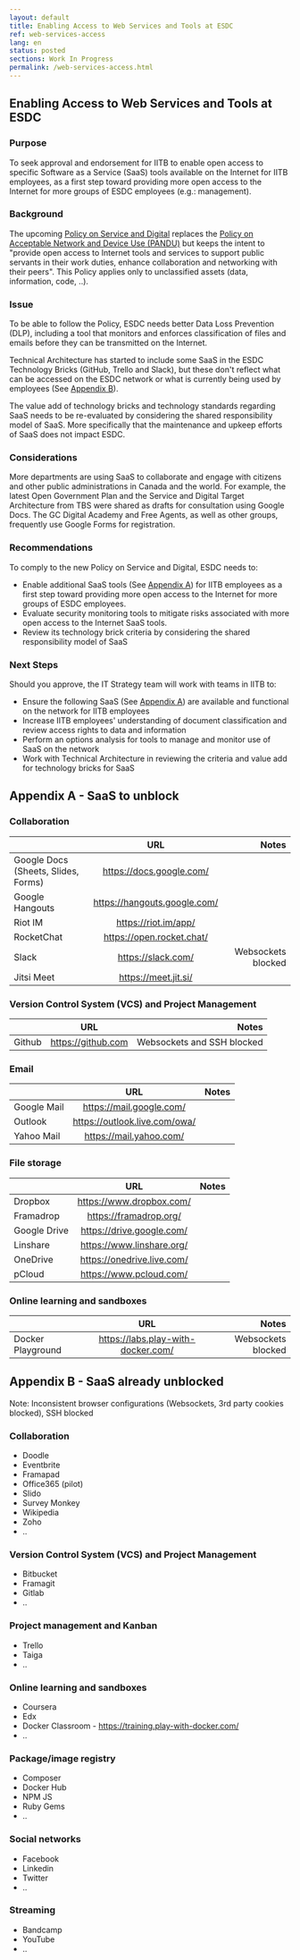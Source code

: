```yaml
---
layout: default
title: Enabling Access to Web Services and Tools at ESDC
ref: web-services-access
lang: en
status: posted
sections: Work In Progress
permalink: /web-services-access.html
---
```


## Enabling Access to Web Services and Tools at ESDC

### Purpose

To seek approval and endorsement for IITB to enable open access to specific Software as a Service (SaaS) tools available on the Internet for IITB employees, as a first step toward providing more open access to the Internet for more groups of ESDC employees (e.g.: management).

### Background

The upcoming [Policy on Service and Digital](https://www.tbs-sct.gc.ca/pol/doc-eng.aspx?id=32603) replaces the [Policy on Acceptable Network and Device Use (PANDU)](https://www.tbs-sct.gc.ca/pol/doc-eng.aspx?id=27122) but keeps the intent to "provide open access to Internet tools and services to support public servants in their work duties, enhance collaboration and networking with their peers".
This Policy applies only to unclassified assets (data, information, code, ..).

### Issue

To be able to follow the Policy, ESDC needs better Data Loss Prevention (DLP), including a tool that monitors and enforces classification of files and emails before they can be transmitted on the Internet.

Technical Architecture has started to include some SaaS in the ESDC Technology Bricks (GitHub, Trello and Slack), but these don't reflect what can be accessed on the ESDC network or what is currently being used by employees (See [Appendix B](#appendix-b---saas-already-unblocked)).

The value add of technology bricks and technology standards regarding SaaS needs to be re-evaluated by considering the shared responsibility model of SaaS.
More specifically that the maintenance and upkeep efforts of SaaS does not impact ESDC.

### Considerations

More departments are using SaaS to collaborate and engage with citizens and other public administrations in Canada and the world.
For example, the latest Open Government Plan and the Service and Digital Target Architecture from TBS were shared as drafts for consultation using Google Docs.
The GC Digital Academy and Free Agents, as well as other groups, frequently use Google Forms for registration.

### Recommendations

To comply to the new Policy on Service and Digital, ESDC needs to:

- Enable additional SaaS tools (See [Appendix A](#appendix-a---saas-to-unblock)) for IITB employees as a first step toward providing more open access to the Internet for more groups of ESDC employees.
- Evaluate security monitoring tools to mitigate risks associated with more open access to the Internet SaaS tools.
- Review its technology brick criteria by considering the shared responsibility model of SaaS

### Next Steps

Should you approve, the IT Strategy team will work with teams in IITB to:

- Ensure the following SaaS (See [Appendix A](#appendix-a---saas-to-unblock)) are available and functional on the network for IITB employees
- Increase IITB employees' understanding of document classification and review access rights to data and information
- Perform an options analysis for tools to manage and monitor use of SaaS on the network
- Work with Technical Architecture in reviewing the criteria and value add for technology bricks for SaaS

## Appendix A - SaaS to unblock

### Collaboration

|             | URL           | Notes  |
| ----------- |:-------------:| ------:|
| Google Docs (Sheets, Slides, Forms) | https://docs.google.com/ |  |
| Google Hangouts | https://hangouts.google.com/ |  |
| Riot IM | https://riot.im/app/ |  |
| RocketChat | https://open.rocket.chat/ |  |
| Slack | https://slack.com/ | Websockets blocked |
| Jitsi Meet | https://meet.jit.si/ |  |

### Version Control System (VCS) and Project Management

|             | URL           | Notes  |
| ----------- |:-------------:| ------:|
| Github | https://github.com | Websockets and SSH blocked |

### Email

|             | URL           | Notes  |
| ----------- |:-------------:| ------:|
| Google Mail | https://mail.google.com/ |  |
| Outlook | https://outlook.live.com/owa/ |  |
| Yahoo Mail | https://mail.yahoo.com/ |  |

### File storage

|             | URL           | Notes  |
| ----------- |:-------------:| ------:|
| Dropbox | https://www.dropbox.com/ |  |
| Framadrop | https://framadrop.org/ |  |
| Google Drive | https://drive.google.com/ |  |
| Linshare | https://www.linshare.org/ |  |
| OneDrive | https://onedrive.live.com/ |  |
| pCloud | https://www.pcloud.com/ |  |

### Online learning and sandboxes

|             | URL           | Notes  |
| ----------- |:-------------:| ------:|
| Docker Playground | https://labs.play-with-docker.com/ | Websockets blocked |

## Appendix B - SaaS already unblocked

Note: Inconsistent browser configurations (Websockets, 3rd party cookies blocked), SSH blocked

### Collaboration

- Doodle
- Eventbrite
- Framapad
- Office365 (pilot)
- Slido
- Survey Monkey
- Wikipedia
- Zoho
- ..

### Version Control System (VCS) and Project Management

- Bitbucket
- Framagit
- Gitlab
- ..

### Project management and Kanban

- Trello
- Taiga
- ..

### Online learning and sandboxes

- Coursera
- Edx
- Docker Classroom - https://training.play-with-docker.com/
- ..

### Package/image registry

- Composer
- Docker Hub
- NPM JS
- Ruby Gems
- ..

### Social networks

- Facebook
- Linkedin
- Twitter
- ..

### Streaming

- Bandcamp
- YouTube
- ..

